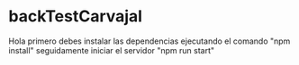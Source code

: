 # backTestCarvajal
Hola 
primero debes instalar las dependencias ejecutando el comando  "npm install"
seguidamente iniciar el servidor "npm run start"
